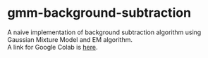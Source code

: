 # gmm-background-subtraction
A naive implementation of background subtraction algorithm using Gaussian Mixture Model and EM algorithm.
<br>
A link for Google Colab is [here](https://colab.research.google.com/drive/1Lv5KJwHFm3k3jv_xtXgK2bNw8a9wpaF2#scrollTo=tw3OPMkgKRwk).
